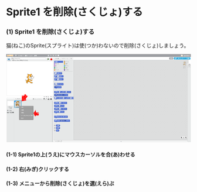 # Sprite1 を削除(さくじょ)する

### (1) Sprite1 を削除(さくじょ)する
猫(ねこ)のSprite(スプライト)は使(つか)わないので削除(さくじょ)しましょう。 

![](a001.png)

#### (1-1) Sprite1の上(うえ)にマウスカーソルを合(あ)わせる

#### (1-2) 右(みぎ)クリックする

#### (1-3) メニューから削除(さくじょ)を選(えら)ぶ